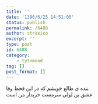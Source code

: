 ```yaml
---
title: ''
date: '1396/6/25 14:51:00'
status: publish
permalink: /6488
author: straxico
excerpt: ''
type: post
id: 6488
category:
    - tytomood
tag: []
post_format: []
---
```

بنده ی طالع خویشم که در این قحط وفا  
عشق ین لولی سرمست خریدار من است